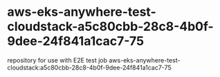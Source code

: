 # aws-eks-anywhere-test-cloudstack-a5c80cbb-28c8-4b0f-9dee-24f841a1cac7-75
repository for use with E2E test job aws-eks-anywhere-test-cloudstack:a5c80cbb-28c8-4b0f-9dee-24f841a1cac7-75
